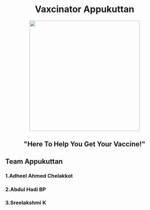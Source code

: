 

<div align="center">
  
  # Vaxcinator Appukuttan
  
  <img src="http://cinespot.net/gallery/d/296789-1/in+ghost+house+inn+Malayalam+Movie+Photos+_20_.JPG" height="350px">
  
  ## "Here To Help You Get Your Vaccine!"
  
  
 </div>
 
 <div align=""left>
  
  ## Team Appukuttan
  ### 1.Adheel Ahmed Chelakkot
  ### 2.Abdul Hadi BP
  ### 3.Sreelakshmi K
  
  </div>


